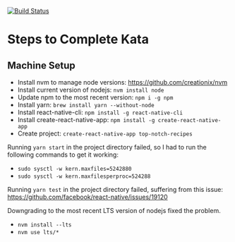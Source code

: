 [![Build Status](https://travis-ci.org/mpatterson88/react-native-kata.svg?branch=master)](https://travis-ci.org/mpatterson88/react-native-kata)


# Steps to Complete Kata

## Machine Setup

* Install nvm to manage node versions: https://github.com/creationix/nvm
* Install current version of nodejs: `nvm install node`
* Update npm to the most recent version: `npm i -g npm`
* Install yarn: `brew install yarn --without-node`
* Install react-native-cli: `npm install -g react-native-cli`
* Install create-react-native-app: `npm install -g create-react-native-app`
* Create project: `create-react-native-app top-notch-recipes`

Running `yarn start` in the project directory failed, so I had to run the following commands to get it working:
* `sudo sysctl -w kern.maxfiles=5242880`
* `sudo sysctl -w kern.maxfilesperproc=524288`

Running `yarn test` in the project directory failed, suffering from this issue: https://github.com/facebook/react-native/issues/19120

Downgrading to the most recent LTS version of nodejs fixed the problem.
* `nvm install --lts`
* `nvm use lts/*`

